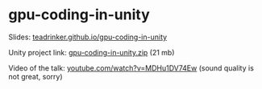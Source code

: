 # gpu-coding-in-unity

Slides: [teadrinker.github.io/gpu-coding-in-unity](http://teadrinker.github.io/gpu-coding-in-unity)

Unity project link: [gpu-coding-in-unity.zip](http://teadrinker.github.io/gpu-coding-in-unity/_unity-project/gpu-coding-in-unity.zip) (21 mb)

Video of the talk: [youtube.com/watch?v=MDHu1DV74Ew](https://www.youtube.com/watch?v=MDHu1DV74Ew) (sound quality is not great, sorry)

